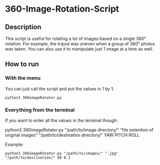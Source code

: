 # 360-Image-Rotation-Script

## Description

This script is useful for rotating a lot of images based on a single 360° rotation. For example, the tripod was uneven when a group of 360° photos was taken. You can also use it to manipulate just 1 image at a time as well.

## How to run
### With the menu

You can just call the script and put the values in 1 by 1.

`python3 360imageRotator.py`


### Everything from the terminal
If you want to enter all the values in the terminal though:

python3 360imageRotator.py "/path/to/image directory/" "file extention of original images" "/path/to/destination directory/" YAW PITCH ROLL

Example:

`python3 360imageRotator.py "/path/to/images/" ".jpg" "/path/to/destination/" 90 0 1`
